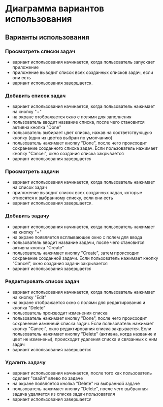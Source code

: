 # Диаграмма вариантов использования


 
## Варианты использования

### Просмотреть списки задач

- вариант использования начинается, когда пользователь запускает приложение
- приложение выводит список всех созданных списков задач, если они есть
- вариант использования завершается.


### Добавить список задач

- вариант использования начинается, когда пользователь нажимает на кнопку "+"
- на экране отображается окно с полями для заполнения
- пользователь вводит название списка, после чего становится активна кнопка "Done"
- пользователь выбирает цвет списка, нажав на соответствующую кнопку (один из цветов выбран по умолчанию)
- пользователь нажимает кнопку "Done", после чего происходит сохранение созданного списка задач. Если пользователь нажимает кнопку "Cancel", окно создания списка закрывается
- вариант использования завершается

### Просмотреть задачи

- вариант использования начинается, когда пользователь нажимает на список задач
- приложение выводит список всех созданных задач, которые относятся к выбранному списку, если они есть
- вариант использования завершается.


### Добавить задачу 

- вариант использования начинается, когда пользователь нажимает на кнопку "+"
- на экране появляется всплывающее окно с полем для ввода
- пользователь вводит название задачи, после чего становится активна кнопка "Create"
- пользователь нажимает кнопку "Create", затем происходит сохранение созданной задачи. Если пользователь нажимает кнопку "Cancel", окно создания задачи закрывается
- вариант использования завершается


### Редактировать список задач

- вариант использования начинается, когда пользователь нажимает на кнопку "Edit"
- на экране отображается окно с полями для редактирования и кнопка "Delete"
- пользователь производит изменения списка
- пользователь нажимает кнопку "Done", после чего происходит сохранение изменеий списка задач. Если пользователь нажимает кнопку "Cancel", окно редактирования списка закрывается. Если пользователь нажимает кнопку "Delete" (активна, когда название и цвет не изменены), происходит удаления списка и связанных с ним задач
- вариант использования завершается


### Удалить задачу

- вариант использования начинается, после того как пользователь сделает "свайп" влево по задаче
- на экране появляется кнопка "Delete" на выбранной задаче
- пользователь нажимает кнопку "Delete", после чего выбранная задача удаляется из списка задач пользователя
- вариант использования завершается




